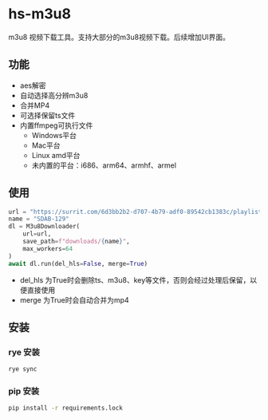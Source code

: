 # hs-m3u8

m3u8 视频下载工具。支持大部分的m3u8视频下载。后续增加UI界面。

## 功能

- aes解密
- 自动选择高分辨m3u8
- 合并MP4
- 可选择保留ts文件
- 内置ffmpeg可执行文件
  - Windows平台
  - Mac平台
  - Linux amd平台
  - 未内置的平台：i686、arm64、armhf、armel

## 使用

```python
url = "https://surrit.com/6d3bb2b2-d707-4b79-adf0-89542cb1383c/playlist.m3u8"
name = "SDAB-129"
dl = M3u8Downloader(
    url=url,
    save_path=f"downloads/{name}",
    max_workers=64
)
await dl.run(del_hls=False, merge=True)
```

- del_hls 为True时会删除ts、m3u8、key等文件，否则会经过处理后保留，以便直接使用
- merge 为True时会自动合并为mp4

## 安装

### rye 安装

```bash
rye sync
```

### pip 安装

```bash
pip install -r requirements.lock
```